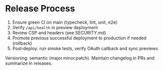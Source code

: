 # Release Process

1. Ensure green CI on main (typecheck, lint, unit, e2e)
2. Verify `/api/health` in preview deployment
3. Review CSP and headers (see SECURITY.md)
4. Promote previous successful deployment to production if needed (rollback)
5. Post‑deploy: run smoke tests, verify OAuth callback and sync previews

Versioning: semantic (major.minor.patch). Maintain changelog in PRs and summarize in releases.
